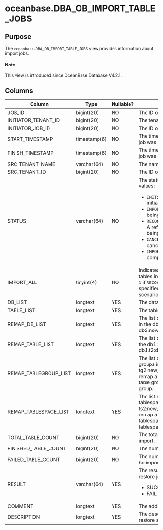 # oceanbase.DBA_OB_IMPORT_TABLE_JOBS

## Purpose

The `oceanbase.DBA_OB_IMPORT_TABLE_JOBS` view provides information about import jobs. 

<main id="notice" type='explain'>
  <h4>Note</h4>
  <p>This view is introduced since OceanBase Database V4.2.1. </p>
</main>

## Columns

| **Column** | **Type** | **Nullable?** | **Description** |
| --- | --- | --- | --- |
| JOB_ID | bigint(20) | NO | The ID of the job. |
| INITIATOR_TENANT_ID | bigint(20) | NO | The tenant ID of the parent job. |
| INITIATOR_JOB_ID | bigint(20) | NO | The ID of the parent job. |
| START_TIMESTAMP | timestamp(6) | NO | The time on the tenant when the job was started. |
| FINISH_TIMESTAMP | timestamp(6) | NO | The time on the tenant when the job was completed. |
| SRC_TENANT_NAME | varchar(64) | NO | The name of the source tenant. |
| SRC_TENANT_ID | bigint(20) | NO | The ID of the source tenant. |
| STATUS | varchar(64) | NO | The status of the job. Valid values:<ul><li> `INIT`: The job is in the initialization state. </li><li>`IMPORT_TABLE`: A table is being imported. </li><li>`RECONSTRUCT_REF_CONSTRAINT`: A referenced constraint is being reconstructed.  </li><li>`CANCELING`: The job is being canceled.  </li><li>`IMPORT_FINISH`: The import is completed.  </li></ul> |
| IMPORT_ALL | tinyint(4) | NO | Indicates whether to import all tables in the tenant. The value is `1` if `RECOVER TABLE *.*` is specified, and is `0` in other scenarios. |
| DB_LIST | longtext | YES | The database to restore. |
| TABLE_LIST | longtext | YES | The tables to restore. |
| REMAP_DB_LIST | longtext | YES | The list of renamed databases, in the db1:new_db1, db2:newdb2 format. |
| REMAP_TABLE_LIST | longtext | YES | The list of renamed tables, in the db1.t1:new_t1, db1.t2:db2.new_t2 format. |
| REMAP_TABLEGROUP_LIST | longtext | YES | The list of remapped table groups in the tg1:new_tg1, tg2:new_tg2 format. You can remap a table from the original table group to the target table group. |
| REMAP_TABLESPACE_LIST | longtext | YES | The list of remapped tablespaces, in the ts1:new_ts1, ts2:new_ts2 format. You can remap a table from the original tablespace to the target tablespace. |
| TOTAL_TABLE_COUNT | bigint(20) | NO | The total number of tables to import. |
| FINISHED_TABLE_COUNT | bigint(20) | NO | The number of tables imported. |
| FAILED_TABLE_COUNT | bigint(20) | NO | The number of tables failed to be imported. |
| RESULT | varchar(64) | YES | The result of the table-level restore job. Valid values:<ul><li>SUCCESS  </li><li>FAIL </li></ul> |
| COMMENT | longtext | YES | The additional information. |
| DESCRIPTION | longtext | YES | The description specified in the restore statement. |
